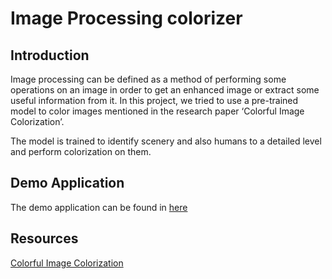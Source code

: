 # Image Processing colorizer

## Introduction

Image processing can be defined as a method of performing some operations on an image in order to get an enhanced image or extract some useful information from it. In this project, we tried to use a pre-trained model to color images mentioned in the research paper ‘Colorful Image Colorization’.  

The model is trained to identify scenery and also humans to a detailed level and perform colorization on them.

## Demo Application

The demo application can be found in [here](https://share.streamlit.io/sahanaka/image_processing_colorizer/main/app.py)

## Resources

[Colorful Image Colorization](https://richzhang.github.io/colorization/)





